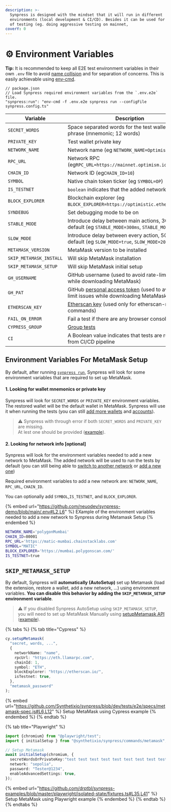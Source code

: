```yaml
---
description: >-
  Synpress is designed with the mindset that it will run in different
  environments (local development & CI/CD). Besides it can be used for all sorts
  of testing (eg. doing aggressive testing on mainnet,
coverY: 0
---
```


# ⚙ Environment Variables

**Tip:** It is recommended to keep all E2E test environment variables in their own `.env` file to avoid [name collision](https://en.wikipedia.org/wiki/Name\_collision) and for separation of concerns.  This is easily achievable using [env-cmd](https://www.npmjs.com/package/env-cmd).&#x20;

```json5
// package.json
// Load Synpress required environment variables from the `.env.e2e` file.
"synpress:run": "env-cmd -f .env.e2e synpress run --configFile synpress.config.ts"
```

| Variable                | Description                                                                                                                                                                                                  |
| ----------------------- | ------------------------------------------------------------------------------------------------------------------------------------------------------------------------------------------------------------ |
| `SECRET_WORDS`          | Space separated words for the test wallet recovery phrase (mnemonic; 12 words)                                                                                                                               |
| `PRIVATE_KEY`           | Test wallet private key                                                                                                                                                                                      |
| `NETWORK_NAME`          | Network name (eg `NETWORK_NAME=Optimism`)                                                                                                                                                                    |
| `RPC_URL`               | Network RPC (eg`RPC_URL=https://mainnet.optimism.io`)                                                                                                                                                        |
| `CHAIN_ID`              | Network ID (eg`CHAIN_ID=10`)                                                                                                                                                                                 |
| `SYMBOL`                | Native chain token ticker (eg `SYMBOL=OP`)                                                                                                                                                                   |
| `IS_TESTNET`            | `boolean` indicates that the added network is testnet                                                                                                                                                        |
| `BLOCK_EXPLORER`        | Blockchain explorer (eg `BLOCK_EXPLORER=https://optimistic.etherscan.io/`)                                                                                                                                   |
| `SYNDEBUG`              | Set debugging mode to be on                                                                                                                                                                                  |
| `STABLE_MODE`           | Introduce delay between main actions, 300ms by default (eg `STABLE_MODE=300ms`, `STABLE_MODE=true`)                                                                                                          |
| `SLOW_MODE`             | Introduce delay between every action, 50ms by default (eg `SLOW_MODE=true`, `SLOW_MODE=200ms`)                                                                                                               |
| `METAMASK_VERSION`      | MetaMask version to be installed                                                                                                                                                                             |
| `SKIP_METAMASK_INSTALL` | Will skip MetaMask installation                                                                                                                                                                              |
| `SKIP_METAMASK_SETUP`   | Will skip MetaMask initial setup                                                                                                                                                                             |
| `GH_USERNAME`           | GitHub username (used to avoid rate-limit issue while downloading MetaMask)                                                                                                                                  |
| `GH_PAT`                | GitHub [personal access token](https://docs.github.com/en/authentication/keeping-your-account-and-data-secure/creating-a-personal-access-token) (used to avoid rate-limit issues while downloading MetaMask) |
| `ETHERSCAN_KEY`         | [Etherscan key](https://info.etherscan.com/etherscan-developer-api-key/) (used only for etherscan-related commands)                                                                                          |
| `FAIL_ON_ERROR`         | Fail a test if there are any browser console errors                                                                                                                                                          |
| `CYPRESS_GROUP`         | [Group tests](https://docs.cypress.io/guides/guides/command-line#cypress-run-group-lt-name-gt)                                                                                                               |
| `CI`                    | A Boolean value indicates that tests are running from CI/CD pipeline                                                                                                                                         |



## Environment Variables For MetaMask Setup

By default, after running [`synpress run`](synpress-cli.md), Synpress will look for some environment variables that are required to set up MetaMask.&#x20;

#### **1. Looking for wallet mnemonics or private key**

Synpress will look for `SECRET_WORDS` or `PRIVATE_KEY` environment variables. The restored wallet will be the default wallet in MetaMask. Synpress will use it when running the tests (you can still [add more wallets](synpress-api.md#import-metamask-account) and [accounts](synpress-api.md#create-metamask-account)).&#x20;

> :warning: Synpress with through error if both `SECRET_WORDS` and `PRIVATE_KEY` are missing. \
> At lest one should be provided ([example](https://github.com/neuodev/synpress-demo/blob/main/.env#L1)).&#x20;

#### 2. Looking for network info \[optional]

Synpress will look for the environment variables needed to add a new network to MetaMask. The added network will be used to run the tests by default (you can still being able to [switch to another network](synpress-api.md#change-metamask-network) or [add a new one](synpress-api.md#add-metamask-network))

Required environment variables to add a new network are: `NETWORK_NAME`, `RPC_URL`, `CHAIN_ID`.

You can optionally add `SYMBOL`,`IS_TESTNET`, and `BLOCK_EXPLORER`.

{% embed url="https://github.com/neuodev/synpress-demo/blob/main/.env#L2,L6" %}
EXample of the environment variables needed to add a new network to Synpress during Metamask Setup
{% endembed %}

```bash
NETWORK_NAME='polygonMumbai'
CHAIN_ID=80001
RPC_URL='https://matic-mumbai.chainstacklabs.com'
SYMBOL="MATIC"
BLOCK_EXPLORER='https://mumbai.polygonscan.com/'
IS_TESTNET=true
```



## `SKIP_METAMASK_SETUP`

By default, Synpress will **automatically (AutoSetup)** set up Metamask (load the extension, restore a wallet, add a new network, ...) using environment variables. **You can disable this behavior by adding the `SKIP_METAMASK_SETUP` environment variable**.&#x20;

> :warning: If you disabled Synpress AutoSetup using `SKIP_METAMASK_SETUP`, you will need to set up MetaMask Manually using [setupMetamask API](synpress-api.md#setup-metamask) ([example](https://github.com/Synthetixio/synpress/blob/dev/tests/e2e/specs/metamask-spec.js#L6,L12)).



{% tabs %}
{% tab title="Cypress" %}
```typescript
cy.setupMetamask(
  "secret, words, ...",
  {
    networkName: "name",
    rpcUrl: "https://eth.llamarpc.com",
    chainId: 1,
    symbol: "ETH",
    blockExplorer: "https://etherscan.io/",
    isTestnet: true,
  },
  "metamask_password"
);
```

{% embed url="https://github.com/Synthetixio/synpress/blob/dev/tests/e2e/specs/metamask-spec.js#L6,L12" %}
Setup MetaMask using Cypress example
{% endembed %}
{% endtab %}

{% tab title="Playwright" %}
```typescript
import {chromium} from "@playwright/test";
import { initialSetup } from "@synthetixio/synpress/commands/metamask";

// Setup Metamask
await initialSetup(chromium, {
  secretWordsOrPrivateKey:"test test test test test test test test test test test share",
  network: "sepolia",
  password: "Tester@1234",
  enableAdvancedSettings: true,
});
```

{% embed url="https://github.com/drptbl/synpress-examples/blob/master/playwright/isolated-state/fixtures.ts#L35,L41" %}
Setup MetaMask using Playwright example
{% endembed %}
{% endtab %}
{% endtabs %}



